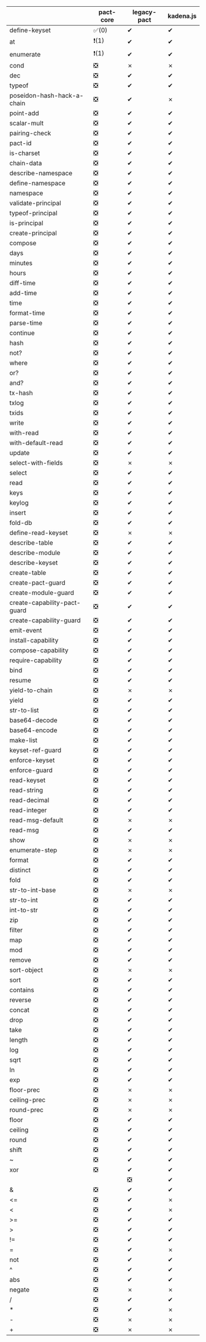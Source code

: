  |  | pact-core | legacy-pact | kadena.js | 
 | --- | --- | --- | --- | 
 | define-keyset | ✅(0) | ✔ | ✔ | 
 | at | ❗(1) | ✔ | ✔ | 
 | enumerate | ❗(1) | ✔ | ✔ | 
 | cond | ❎ | ✗ | ✗ | 
 | dec | ❎ | ✔ | ✔ | 
 | typeof | ❎ | ✔ | ✔ | 
 | poseidon-hash-hack-a-chain | ❎ | ✔ | ✗ | 
 | point-add | ❎ | ✔ | ✔ | 
 | scalar-mult | ❎ | ✔ | ✔ | 
 | pairing-check | ❎ | ✔ | ✔ | 
 | pact-id | ❎ | ✔ | ✔ | 
 | is-charset | ❎ | ✔ | ✔ | 
 | chain-data | ❎ | ✔ | ✔ | 
 | describe-namespace | ❎ | ✔ | ✔ | 
 | define-namespace | ❎ | ✔ | ✔ | 
 | namespace | ❎ | ✔ | ✔ | 
 | validate-principal | ❎ | ✔ | ✔ | 
 | typeof-principal | ❎ | ✔ | ✔ | 
 | is-principal | ❎ | ✔ | ✔ | 
 | create-principal | ❎ | ✔ | ✔ | 
 | compose | ❎ | ✔ | ✔ | 
 | days | ❎ | ✔ | ✔ | 
 | minutes | ❎ | ✔ | ✔ | 
 | hours | ❎ | ✔ | ✔ | 
 | diff-time | ❎ | ✔ | ✔ | 
 | add-time | ❎ | ✔ | ✔ | 
 | time | ❎ | ✔ | ✔ | 
 | format-time | ❎ | ✔ | ✔ | 
 | parse-time | ❎ | ✔ | ✔ | 
 | continue | ❎ | ✔ | ✔ | 
 | hash | ❎ | ✔ | ✔ | 
 | not? | ❎ | ✔ | ✔ | 
 | where | ❎ | ✔ | ✔ | 
 | or? | ❎ | ✔ | ✔ | 
 | and? | ❎ | ✔ | ✔ | 
 | tx-hash | ❎ | ✔ | ✔ | 
 | txlog | ❎ | ✔ | ✔ | 
 | txids | ❎ | ✔ | ✔ | 
 | write | ❎ | ✔ | ✔ | 
 | with-read | ❎ | ✔ | ✔ | 
 | with-default-read | ❎ | ✔ | ✔ | 
 | update | ❎ | ✔ | ✔ | 
 | select-with-fields | ❎ | ✗ | ✗ | 
 | select | ❎ | ✔ | ✔ | 
 | read | ❎ | ✔ | ✔ | 
 | keys | ❎ | ✔ | ✔ | 
 | keylog | ❎ | ✔ | ✔ | 
 | insert | ❎ | ✔ | ✔ | 
 | fold-db | ❎ | ✔ | ✔ | 
 | define-read-keyset | ❎ | ✗ | ✗ | 
 | describe-table | ❎ | ✔ | ✔ | 
 | describe-module | ❎ | ✔ | ✔ | 
 | describe-keyset | ❎ | ✔ | ✔ | 
 | create-table | ❎ | ✔ | ✔ | 
 | create-pact-guard | ❎ | ✔ | ✔ | 
 | create-module-guard | ❎ | ✔ | ✔ | 
 | create-capability-pact-guard | ❎ | ✔ | ✔ | 
 | create-capability-guard | ❎ | ✔ | ✔ | 
 | emit-event | ❎ | ✔ | ✔ | 
 | install-capability | ❎ | ✔ | ✔ | 
 | compose-capability | ❎ | ✔ | ✔ | 
 | require-capability | ❎ | ✔ | ✔ | 
 | bind | ❎ | ✔ | ✔ | 
 | resume | ❎ | ✔ | ✔ | 
 | yield-to-chain | ❎ | ✗ | ✗ | 
 | yield | ❎ | ✔ | ✔ | 
 | str-to-list | ❎ | ✔ | ✔ | 
 | base64-decode | ❎ | ✔ | ✔ | 
 | base64-encode | ❎ | ✔ | ✔ | 
 | make-list | ❎ | ✔ | ✔ | 
 | keyset-ref-guard | ❎ | ✔ | ✔ | 
 | enforce-keyset | ❎ | ✔ | ✔ | 
 | enforce-guard | ❎ | ✔ | ✔ | 
 | read-keyset | ❎ | ✔ | ✔ | 
 | read-string | ❎ | ✔ | ✔ | 
 | read-decimal | ❎ | ✔ | ✔ | 
 | read-integer | ❎ | ✔ | ✔ | 
 | read-msg-default | ❎ | ✗ | ✗ | 
 | read-msg | ❎ | ✔ | ✔ | 
 | show | ❎ | ✗ | ✗ | 
 | enumerate-step | ❎ | ✗ | ✗ | 
 | format | ❎ | ✔ | ✔ | 
 | distinct | ❎ | ✔ | ✔ | 
 | fold | ❎ | ✔ | ✔ | 
 | str-to-int-base | ❎ | ✗ | ✗ | 
 | str-to-int | ❎ | ✔ | ✔ | 
 | int-to-str | ❎ | ✔ | ✔ | 
 | zip | ❎ | ✔ | ✔ | 
 | filter | ❎ | ✔ | ✔ | 
 | map | ❎ | ✔ | ✔ | 
 | mod | ❎ | ✔ | ✔ | 
 | remove | ❎ | ✔ | ✔ | 
 | sort-object | ❎ | ✗ | ✗ | 
 | sort | ❎ | ✔ | ✔ | 
 | contains | ❎ | ✔ | ✔ | 
 | reverse | ❎ | ✔ | ✔ | 
 | concat | ❎ | ✔ | ✔ | 
 | drop | ❎ | ✔ | ✔ | 
 | take | ❎ | ✔ | ✔ | 
 | length | ❎ | ✔ | ✔ | 
 | log | ❎ | ✔ | ✔ | 
 | sqrt | ❎ | ✔ | ✔ | 
 | ln | ❎ | ✔ | ✔ | 
 | exp | ❎ | ✔ | ✔ | 
 | floor-prec | ❎ | ✗ | ✗ | 
 | ceiling-prec | ❎ | ✗ | ✗ | 
 | round-prec | ❎ | ✗ | ✗ | 
 | floor | ❎ | ✔ | ✔ | 
 | ceiling | ❎ | ✔ | ✔ | 
 | round | ❎ | ✔ | ✔ | 
 | shift | ❎ | ✔ | ✔ | 
 | ~ | ❎ | ✔ | ✔ | 
 | xor | ❎ | ✔ | ✔ | 
 | | | ❎ | ✔ | ✔ | 
 | & | ❎ | ✔ | ✔ | 
 | <= | ❎ | ✔ | ✗ | 
 | < | ❎ | ✔ | ✗ | 
 | >= | ❎ | ✔ | ✔ | 
 | > | ❎ | ✔ | ✔ | 
 | != | ❎ | ✔ | ✔ | 
 | = | ❎ | ✔ | ✗ | 
 | not | ❎ | ✔ | ✔ | 
 | ^ | ❎ | ✔ | ✔ | 
 | abs | ❎ | ✔ | ✔ | 
 | negate | ❎ | ✗ | ✗ | 
 | / | ❎ | ✔ | ✔ | 
 | * | ❎ | ✔ | ✗ | 
 | - | ❎ | ✗ | ✗ | 
 | + | ❎ | ✗ | ✗ | 
